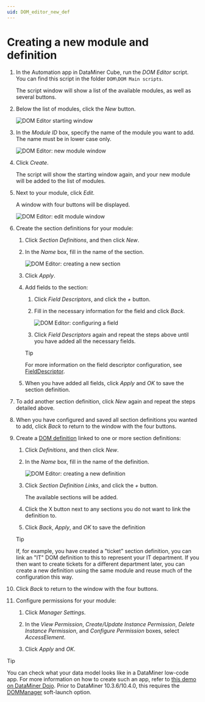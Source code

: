 ```yaml
---
uid: DOM_editor_new_def
---
```


# Creating a new module and definition

1. In the Automation app in DataMiner Cube, run the *DOM Editor* script. You can find this script in the folder `DOM\DOM Main scripts`.

   The script window will show a list of the available modules, as well as several buttons.

1. Below the list of modules, click the *New* button.

   ![DOM Editor starting window](~/user-guide/images/DOM_Editor_new.png)

1. In the *Module ID* box, specify the name of the module you want to add. The name must be in lower case only.

   ![DOM Editor: new module window](~/user-guide/images/DOM_Editor_new2.png)

1. Click *Create*.

   The script will show the starting window again, and your new module will be added to the list of modules.

1. Next to your module, click *Edit*.

   A window with four buttons will be displayed.

   ![DOM Editor: edit module window](~/user-guide/images/DOM_Editor_edit_module.png)

1. Create the section definitions for your module:

   1. Click *Section Definitions*, and then click *New*.

   1. In the *Name* box, fill in the name of the section.

      ![DOM Editor: creating a new section](~/user-guide/images/DOM_Editor_new_section.png)

   1. Click *Apply*.

   1. Add fields to the section:

      1. Click *Field Descriptors*, and click the *+* button.

      1. Fill in the necessary information for the field and click *Back*.

         ![DOM Editor: configuring a field](~/user-guide/images/DOM_Editor_new_field.png)

      1. Click *Field Descriptors* again and repeat the steps above until you have added all the necessary fields.

      > [!TIP]
      > For more information on the field descriptor configuration, see [FieldDescriptor](xref:DOM_SectionDefinition#fielddescriptor).

   1. When you have added all fields, click *Apply* and *OK* to save the section definition.

1. To add another section definition, click *New* again and repeat the steps detailed above.

1. When you have configured and saved all section definitions you wanted to add, click *Back* to return to the window with the four buttons.

1. Create a [DOM definition](xref:DomDefinition) linked to one or more section definitions:

   1. Click *Definitions*, and then click *New*.

   1. In the *Name* box, fill in the name of the definition.

      ![DOM Editor: creating a new definition](~/user-guide/images/DOM_Editor_new_definition.png)

   1. Click *Section Definition Links*, and click the *+* button.

      The available sections will be added.

   1. Click the X button next to any sections you do not want to link the definition to.

   1. Click *Back*, *Apply*, and *OK* to save the definition

   > [!TIP]
   > If, for example, you have created a "ticket" section definition, you can link an "IT" DOM definition to this to represent your IT department. If you then want to create tickets for a different department later, you can create a new definition using the same module and reuse much of the configuration this way.

1. Click *Back* to return to the window with the four buttons.

1. Configure permissions for your module:

   1. Click *Manager Settings*.

   1. In the *View Permission*, *Create/Update Instance Permission*, *Delete Instance Permission*, and *Configure Permission* boxes, select *AccessElement*.

   1. Click *Apply* and *OK*.

> [!TIP]
> You can check what your data model looks like in a DataMiner low-code app. For more information on how to create such an app, refer to [this demo on DataMiner Dojo](https://community.dataminer.services/video/object-modeling-and-apps/). Prior to DataMiner 10.3.6/10.4.0, this requires the [DOMManager](xref:Overview_of_Soft_Launch_Options#dommanager) soft-launch option.
